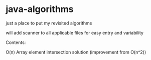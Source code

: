 # java-algorithms
just a place to put my revisited algorithms

will add scanner to all applicable files for easy entry and variability

Contents:

O(n) Array element intersection solution (improvement from O(n^2))
